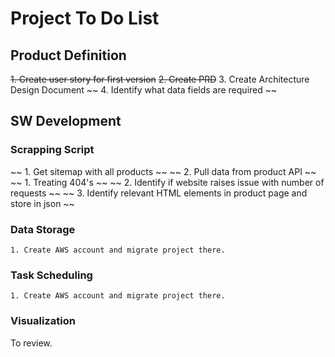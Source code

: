 # Project To Do List

## Product Definition
~~1. Create user story for first version~~ 
~~2. Create PRD~~
3. Create Architecture Design Document
~~ 4. Identify what data fields are required ~~

## SW Development
### Scrapping Script

~~ 1. Get sitemap with all products ~~
~~ 2. Pull data from product API ~~
~~    1. Treating 404's ~~
~~    2. Identify if website raises issue with number of requests ~~
~~ 3. Identify relevant HTML elements in product page and store in json ~~ 
 
### Data Storage

    1. Create AWS account and migrate project there. 

### Task Scheduling 

    1. Create AWS account and migrate project there. 

### Visualization

To review.